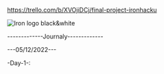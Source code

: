 https://trello.com/b/XVOjiDCj/final-project-ironhacku

<img src="https://www.google.com/url?sa=i&url=https%3A%2F%2Fstartupxplore.com%2Fes%2Fstartups%2Fironhack&psig=AOvVaw0t62yvBKvMVRqSBgurudQR&ust=1670363908964000&source=images&cd=vfe&ved=0CBAQjRxqFwoTCNj2rM284_sCFQAAAAAdAAAAABAE" alt="Iron logo black&white">

-------------Journaly-------------

---05/12/2022---

-Day-1-:
